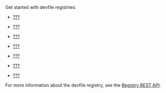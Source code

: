 Get started with devfile registries:

-   [???](#understanding-a-devfile-registry.adoc)

-   [???](#building-a-custom-devfile-registry.adoc)

-   [???](#installation-of-incluster-offline-devfile-registry.adoc)

-   [???](#deploying-a-devfile-registry.adoc)

-   [???](#adding-a-registry-schema.adoc)

-   [???](#creating-a-devfile-stack.adoc)

-   [???](#adding-a-stack-yaml-file.adoc)

For more information about the devfile registry, see the [Registry REST
API](https://github.com/devfile/registry-support/blob/main/index/server/registry-REST-API.adoc).
